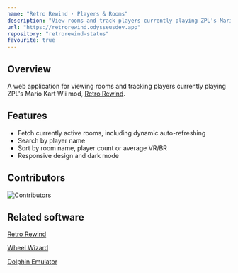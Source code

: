 ```yaml
---
name: "Retro Rewind · Players & Rooms"
description: "View rooms and track players currently playing ZPL's Mario Kart Wii mod"
url: "https://retrorewind.odysseusdev.app"
repository: "retrorewind-status"
favourite: true
---
```


## Overview

A web application for viewing rooms and tracking players currently playing ZPL's Mario Kart Wii mod, [Retro Rewind](https://wiki.tockdom.com/wiki/Retro_Rewind).

## Features

-   Fetch currently active rooms, including dynamic auto-refreshing
-   Search by player name
-   Sort by room name, player count or average VR/BR
-   Responsive design and dark mode

## Contributors

![Contributors](https://contrib.rocks/image?repo=odysseusdev/retrorewind-status)

## Related software

[Retro Rewind](https://wiki.tockdom.com/wiki/Retro_Rewind)

[Wheel Wizard](https://github.com/patchzyy/WheelWizard)

[Dolphin Emulator](https://dolphin-emu.org/)
